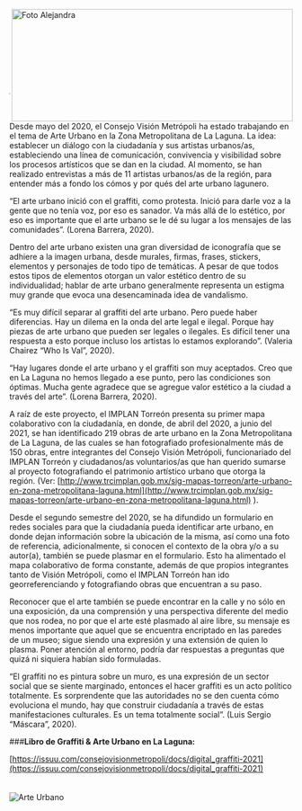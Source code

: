 <p>
   <a title="ir a Otras Publicaciones" href="http://www.trcimplan.gob.mx/autores/alejandra-martinez-aviles.html"><img class="img-responsive contenido-imagen" src="../imagenes/128/arq-alejandra-martinez-aviles-top2.png" align="right" alt="Foto Alejandra" width="500" height="200"></a>

</p>

</br></br></br></br></br></br></br></br>

---

Desde mayo del 2020, el Consejo Visión Metrópoli ha estado trabajando en el tema de Arte Urbano en la Zona Metropolitana de La Laguna. La idea: establecer un diálogo con la ciudadanía y sus artistas urbanos/as, estableciendo una línea de comunicación, convivencia y visibilidad sobre los procesos artísticos que se dan en la ciudad. Al momento, se han realizado entrevistas a más de 11 artistas urbanos/as de la región, para entender más a fondo los cómos y por qués del arte urbano lagunero.

“El arte urbano inició con el graffiti, como protesta. Inició para darle voz a la gente que no tenía voz, por eso es sanador. Va más allá de lo estético, por eso es importante que el arte urbano se le dé su lugar a los mensajes de las comunidades”. (Lorena Barrera, 2020).

Dentro del arte urbano existen una gran diversidad de iconografía que se adhiere a la imagen urbana, desde murales, firmas, frases, stickers, elementos y personajes de todo tipo de temáticas. A pesar de que todos estos tipos de elementos otorgan un valor estético dentro de su individualidad; hablar de arte urbano generalmente representa un estigma muy grande que evoca una desencaminada idea de vandalismo.

“Es muy difícil separar al graffiti del arte urbano. Pero puede haber diferencias. Hay un dilema en la onda del arte legal e ilegal. Porque hay piezas de arte urbano que pueden ser legales o ilegales. Es difícil tener una respuesta a esto porque incluso los artistas lo estamos explorando”. (Valeria Chairez “Who Is Val”, 2020).

“Hay lugares donde el arte urbano y el graffiti son muy aceptados. Creo que en La Laguna no hemos llegado a ese punto, pero las condiciones son óptimas. Mucha gente agradece que se agregue valor estético a la ciudad a través del arte”. (Lorena Barrera, 2020).

A raíz de este proyecto, el IMPLAN Torreón presenta su primer mapa colaborativo con la ciudadanía, en donde, de abril del 2020, a junio del 2021, se han identificado 219 obras de arte urbano en la Zona Metropolitana de La Laguna, de las cuales se han fotografiado profesionalmente más de 150 obras, entre integrantes del Consejo Visión Metrópoli, funcionariado del IMPLAN Torreón y ciudadanos/as voluntarios/as que han querido sumarse al proyecto fotografiando el patrimonio artístico urbano que otorga la región. (Ver: [http://www.trcimplan.gob.mx/sig-mapas-torreon/arte-urbano-en-zona-metropolitana-laguna.html](http://www.trcimplan.gob.mx/sig-mapas-torreon/arte-urbano-en-zona-metropolitana-laguna.html) ).

Desde el segundo semestre del 2020, se ha difundido un formulario en redes sociales para que la ciudadanía pueda identificar arte urbano, en donde dejan información sobre la ubicación de la misma, así como una foto de referencia, adicionalmente, si conocen el contexto de la obra y/o a su autor(a), también se puede plasmar en el formulario. Esto ha alimentado el mapa colaborativo de forma constante, además de que propios integrantes tanto de Visión Metrópoli, como el IMPLAN Torreón han ido georreferenciando y fotografiando obras que encuentran a su paso.

Reconocer que el arte también se puede encontrar en la calle y no sólo en una exposición, da una comprensión y una perspectiva diferente del medio que nos rodea, no por que el arte esté plasmado al aire libre, su mensaje es menos importante que aquel que se encuentra encriptado en las paredes de un museo; sigue siendo una expresión y una extensión de quien lo plasma. Poner atención al entorno, podría dar respuestas a preguntas que quizá ni siquiera habían sido formuladas.

“El graffiti no es pintura sobre un muro, es una expresión de un sector social que se siente marginado, entonces el hacer graffiti es un acto político totalmente. Es sorprendente que las autoridades no se den cuenta cómo evoluciona el mundo, hay que construir ciudadanía a través de estas manifestaciones culturales. Es un tema totalmente social”. (Luis Sergio “Máscara”, 2020).

###<b>Libro de Graffiti & Arte Urbano en La Laguna:</b></br>

 [https://issuu.com/consejovisionmetropoli/docs/digital_graffiti-2021](https://issuu.com/consejovisionmetropoli/docs/digital_graffiti-2021)
</br></br></br>
<img class="img-responsive" src="arte-urbano-en-la-zml-oct-2021/ima01.jpg" alt="Arte Urbano">
